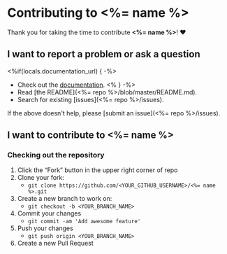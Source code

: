 # Contributing to <%= name %>

Thank you for taking the time to contribute **<%= name %>**! ❤️

## I want to report a problem or ask a question

<%if(locals.documentation_url) { -%>
- Check out the [documentation](<%= documentation_url %>).
<% } -%>
- Read [the README](<%= repo %>/blob/master/README.md).
- Search for existing [issues](<%= repo %>/issues).

If the above doesn't help, please [submit an issue](<%= repo %>/issues).

## I want to contribute to <%= name %>

### Checking out the repository

1. Click the “Fork” button in the upper right corner of repo
2. Clone your fork:
    - `git clone https://github.com/<YOUR_GITHUB_USERNAME>/<%= name %>.git`
3. Create a new branch to work on:
    - `git checkout -b <YOUR_BRANCH_NAME>`    
4. Commit your changes 
    - `git commit -am 'Add awesome feature'`
5. Push your changes
    - `git push origin <YOUR_BRANCH_NAME>`
6. Create a new Pull Request
